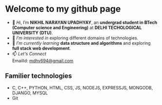# Welcome to my github page
- 👋 *Hi*, I’m **NIKHIL NARAYAN UPADHYAY**, an **undergrad student in BTech (Computer science and Engineering)** at **DELHI TECHOLOGICAL UNIVERSITY (DTU)**.
- 👀 *I’m interested in* exploring different domains of technologies.
- 🌱 *I’m currently learning* **data structure and algorithms** and exploring **full stack web development**.
- 📫 *Let's Connect* <br> EmailId: mdhv694@gmail.com
## Familier technologies
- C, C++, PYTHON, HTML, CSS, JS, NODEJS, EXPRESSJS, MONGODB, DJANGO, MYSQL
- Git

<!---
narayn9/narayn9 is a ✨ special ✨ repository because its `README.md` (this file) appears on your GitHub profile.
You can click the Preview link to take a look at your changes.
--->
